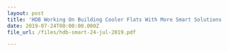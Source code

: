 ```yaml
---
layout: post
title: 'HDB Working On Building Cooler Flats With More Smart Solutions'
date: 2019-07-24T00:00:00.000Z
file_url: /files/hdb-smart-24-jul-2019.pdf

---
```


